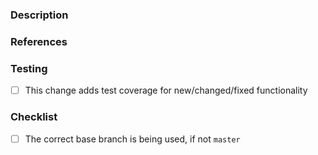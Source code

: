 <!-- Template adapted from https://github.com/auth0/open-source-template/blob/master/.github/PULL_REQUEST_TEMPLATE.md -->

<!-- Text between these brackets isn't actually shown to others. Check the preview if you're not sure! -->

<!-- By submitting a PR to this repository, you agree to the terms within our Code of Conduct (https://github.com/lacerte/clima/blob/master/CODE-OF-CONDUCT.md). Please see https://github.com/lacerte/clima/blob/master/CONTRIBUTING.md for how to create and submit a high-quality PR for this repo. -->

### Description

<!--
Describe this PR's purpose and impact, along with any background information. Please do not assume prior context.

Provide details that support your chosen implementation, including: breaking changes, alternatives considered, changes to the API, etc. If the UI is being changed, please provide screenshots.
--> 

### References

<!-- Include any relevant links here, like GitHub issues or Stack Overflow posts. Feel free to delete this section if there are no references. -->

### Testing

<!--
Describe how this can be tested by reviewers. Be specific about anything not tested and reasons why. If this repository has unit and/or integration testing, tests should be added for new functionality and existing tests should complete without errors.

Please include any manual steps for testing any functionality not covered by unit/integration tests.

Also include details of the environment this PR was developed in (device/platform/version).
-->

- [ ] This change adds test coverage for new/changed/fixed functionality

### Checklist

- [ ] The correct base branch is being used, if not `master`
